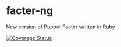 # facter-ng
New version of Puppet Facter written in Ruby 

[![Coverage Status](https://coveralls.io/repos/github/puppetlabs/facter-ng/badge.svg?branch=FACT-1981)](https://coveralls.io/github/puppetlabs/facter-ng?branch=FACT-1981)

